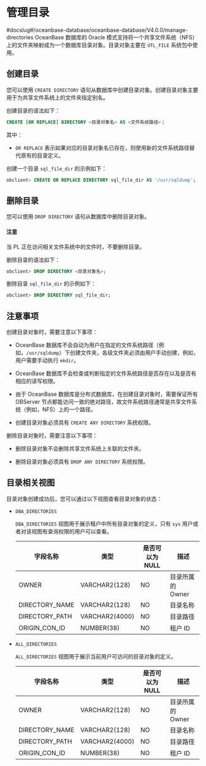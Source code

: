 # 管理目录
#docslug#/oceanbase-database/oceanbase-database/V4.0.0/manage-directories
OceanBase 数据库的 Oracle 模式支持将一个共享文件系统（NFS）上的文件夹映射成为一个数据库目录对象。目录对象主要在 `UTL_FILE` 系统包中使用。

## 创建目录

您可以使用 `CREATE DIRECTORY` 语句从数据库中创建目录对象。创建目录对象主要用于为共享文件系统上的文件夹指定别名。

创建目录的语法如下：

```sql
CREATE [OR REPLACE] DIRECTORY <目录对象名> AS <文件系统路径>；
```

其中：

* `OR REPLACE` 表示如果对应的目录对象名已存在，则使用新的文件系统路径替代原有的目录定义。

创建一个目录 `sql_file_dir` 的示例如下：

```sql
obclient> CREATE OR REPLACE DIRECTORY sql_file_dir AS '/usr/sqldump';
```

## 删除目录

您可以使用 `DROP DIRECTORY` 语句从数据库中删除目录对象。

  <main id="notice" type='notice'>
    <h4>注意</h4>
    <p>当 PL 正在访问相关文件系统中的文件时，不要删除目录。</p>
  </main>

删除目录的语法如下：

```sql
obclient> DROP DIRECTORY <目录对象名>;
```

删除目录 `sql_file_dir` 的示例如下：

```sql
obclient> DROP DIRECTORY sql_file_dir;
```

## 注意事项

创建目录对象时，需要注意以下事项：

* OceanBase 数据库不会自动为用户在指定的文件系统路径（例如，`/usr/sqldump`）下创建文件夹，各级文件夹必须由用户手动创建，例如，用户需要手动执行 `mkdir`。

* OceanBase 数据库不会检查或判断指定的文件系统路径是否存在以及是否有相应的读写权限。

* 由于 OceanBase 数据库是分布式数据库，在创建目录对象时，需要保证所有 OBServer 节点都能访问一致的绝对路径，故文件系统路径通常是共享文件系统（例如，NFS）上的一个路径。

* 创建目录对象必须具有 `CREATE ANY DIRECTORY` 系统权限。

删除目录对象时，需要注意以下事项：

* 删除目录对象不会删除共享文件系统上关联的文件夹。

* 删除目录对象必须具有 `DROP ANY DIRECTORY` 系统权限。

## 目录相关视图

目录对象创建成功后，您可以通过以下视图查看目录对象的状态：

* `DBA_DIRECTORIES`

  `DBA_DIRECTORIES` 视图用于展示租户中所有目录对象的定义，只有 `sys` 用户或者对该视图有查询权限的用户可以查看。
  
  |    **字段名称**    |     **类型**     | **是否可以为 NULL** |   **描述**    |
  |----------------|----------------|----------------|-------------|
  | OWNER          | VARCHAR2(128)  | NO             | 目录所属的 Owner |
  | DIRECTORY_NAME | VARCHAR2(128)  | NO             | 目录名称        |
  | DIRECTORY_PATH | VARCHAR2(4000) | NO             | 目录路径        |
  | ORIGIN_CON_ID  | NUMBER(38)     | NO             | 租户 ID       |

* `ALL_DIRECTORIES`

  `ALL_DIRECTORIES` 视图用于展示当前用户可访问的目录对象的定义。
  
  |    **字段名称**    |     **类型**     | **是否可以为 NULL** |   **描述**    |
  |----------------|----------------|----------------|-------------|
  | OWNER          | VARCHAR2(128)  | NO             | 目录所属的 Owner |
  | DIRECTORY_NAME | VARCHAR2(128)  | NO             | 目录名称        |
  | DIRECTORY_PATH | VARCHAR2(4000) | NO             | 目录路径        |
  | ORIGIN_CON_ID  | NUMBER(38)     | NO             | 租户 ID       |
